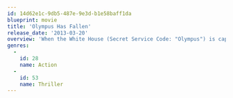 ```yaml
---
id: 14d62e1c-9db5-487e-9e3d-b1e58baff1da
blueprint: movie
title: 'Olympus Has Fallen'
release_date: '2013-03-20'
overview: 'When the White House (Secret Service Code: "Olympus") is captured by a terrorist mastermind and the President is kidnapped, disgraced former Presidential guard Mike Banning finds himself trapped within the building. As the national security team scrambles to respond, they are forced to rely on Banning''s inside knowledge to help retake the White House, save the President and avert an even bigger disaster.'
genres:
  -
    id: 28
    name: Action
  -
    id: 53
    name: Thriller
---
```

